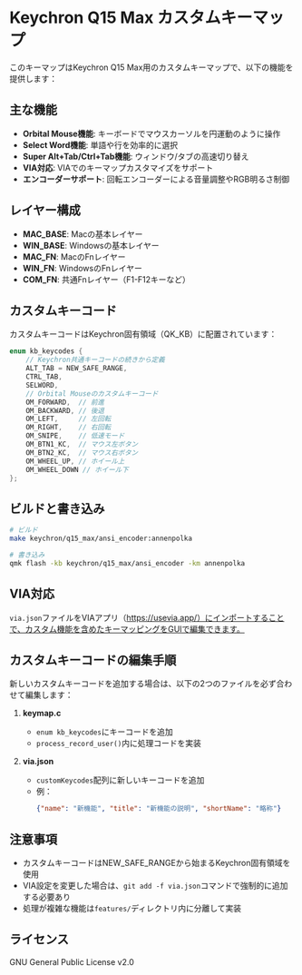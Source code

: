 # Keychron Q15 Max カスタムキーマップ

このキーマップはKeychron Q15 Max用のカスタムキーマップで、以下の機能を提供します：

## 主な機能

- **Orbital Mouse機能**: キーボードでマウスカーソルを円運動のように操作
- **Select Word機能**: 単語や行を効率的に選択
- **Super Alt+Tab/Ctrl+Tab機能**: ウィンドウ/タブの高速切り替え
- **VIA対応**: VIAでのキーマップカスタマイズをサポート
- **エンコーダーサポート**: 回転エンコーダーによる音量調整やRGB明るさ制御

## レイヤー構成

- **MAC_BASE**: Macの基本レイヤー
- **WIN_BASE**: Windowsの基本レイヤー
- **MAC_FN**: MacのFnレイヤー
- **WIN_FN**: WindowsのFnレイヤー
- **COM_FN**: 共通Fnレイヤー（F1-F12キーなど）

## カスタムキーコード

カスタムキーコードはKeychron固有領域（QK_KB）に配置されています：

```c
enum kb_keycodes {
    // Keychron共通キーコードの続きから定義
    ALT_TAB = NEW_SAFE_RANGE,
    CTRL_TAB,
    SELWORD,
    // Orbital Mouseのカスタムキーコード
    OM_FORWARD,  // 前進
    OM_BACKWARD, // 後退
    OM_LEFT,     // 左回転
    OM_RIGHT,    // 右回転
    OM_SNIPE,    // 低速モード
    OM_BTN1_KC,  // マウス左ボタン
    OM_BTN2_KC,  // マウス右ボタン
    OM_WHEEL_UP, // ホイール上
    OM_WHEEL_DOWN // ホイール下
};
```

## ビルドと書き込み

```bash
# ビルド
make keychron/q15_max/ansi_encoder:annenpolka

# 書き込み
qmk flash -kb keychron/q15_max/ansi_encoder -km annenpolka
```

## VIA対応

`via.json`ファイルをVIAアプリ（https://usevia.app/）にインポートすることで、カスタム機能を含めたキーマッピングをGUIで編集できます。

## カスタムキーコードの編集手順

新しいカスタムキーコードを追加する場合は、以下の2つのファイルを必ず合わせて編集します：

1. **keymap.c**
   - `enum kb_keycodes`にキーコードを追加
   - `process_record_user()`内に処理コードを実装

2. **via.json**
   - `customKeycodes`配列に新しいキーコードを追加
   - 例：
     ```json
     {"name": "新機能", "title": "新機能の説明", "shortName": "略称"}
     ```

## 注意事項

- カスタムキーコードはNEW_SAFE_RANGEから始まるKeychron固有領域を使用
- VIA設定を変更した場合は、`git add -f via.json`コマンドで強制的に追加する必要あり
- 処理が複雑な機能は`features/`ディレクトリ内に分離して実装

## ライセンス

GNU General Public License v2.0